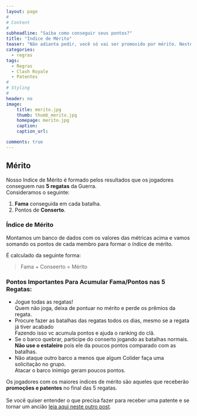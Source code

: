 ```yaml
---
layout: page
#
# Content
#
subheadline: "Saiba como conseguir seus pontos?"
title: "Índice de Mérito"
teaser: "Não adianta pedir, você só vai ser promovido por mérito. Neste post vamos explicar como funcionam as avaliações dos jogadores dentro do Pr0Gamers. Você precisa entender nosso índice de mérito!"
categories:
  - regras
tags:
  - Regras
  - Clash Royale
  - Patentes
#
# Styling
#
header: no
image:
    title: merito.jpg
    thumb: thumb_merito.jpg
    homepage: merito.jpg
    caption: 
    caption_url: 

comments: true    
---
```


## Mérito

Nosso Indice de Mérito é formado pelos resultados que os jogadores conseguem nas <strong>5 regatas</strong> da Guerra.<br>
Consideramos o seguinte:
<ol> 
  <li> <strong>Fama</strong> conseguida em cada batalha.</li>
  <li> Pontos de <strong>Conserto</strong>.</li>
</ol> 


### Índice de Mérito
Montamos um banco de dados com os valores das métricas acima e vamos somando os pontos de cada membro para formar o índice de mérito. 

É calculado da seguinte forma: <br>

> <span class="teaser">      Fama + Conseerto = Mérito</span>

### Pontos Importantes Para Acumular Fama/Pontos nas 5 Regatas:

<ul>
  <li>Jogue todas as regatas!</li> Quem não joga, deixa de pontuar no mérito e perde os prêmios da regata.
  <li>Procure fazer as batalhas das regatas todos os dias, mesmo se a regata já tiver acabado</li> Fazendo isso vc acumula pontos e ajuda o ranking do clã.
  <li>Se o barco quebrar, participe do conserto jogando as batalhas normais.<strong></li> Não use o estaleiro</strong> pois ele da poucos pontos comparado com as batalhas.
  <li>Não ataque outro barco a menos que algum Colider faça uma solicitação no grupo.</li>Atacar o barco inimigo geram poucos pontos.
</ul>

Os jogadores com os maiores índices de mérito são aqueles que receberão <strong>promoções e patentes</strong> no final das 5 regatas. <br><br>
Se você quiser entender o que precisa fazer para receber uma patente e se tornar um ancião <a href="{{ site.url }}{{ site.baseurl }}/regras/como_ser_anciao" target="_blank">leia aqui neste outro post</a>.
